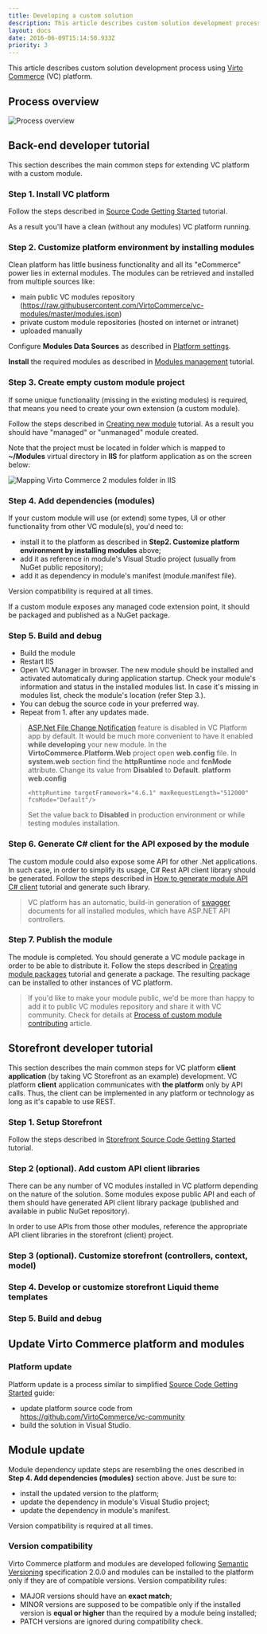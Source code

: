 ```yaml
---
title: Developing a custom solution
description: This article describes custom solution development process using Virto Commerce (VC) platform
layout: docs
date: 2016-06-09T15:14:50.933Z
priority: 3
---
```

This article describes custom solution development process using <a class="crosslink" href="https://virtocommerce.com/b2b-ecommerce-platform" target="_blank">Virto Commerce</a> (VC) platform.

## Process overview

![Process overview](../../assets/images/docs/Without_source_code_development_process_data_flow_1.png "Process overview")

## Back-end developer tutorial

This section describes the main common steps for extending VC platform with a custom module.

### Step 1. Install VC platform

Follow the steps described in [Source Code Getting Started](../deployment/platform-deployment/deploy-from-source-code.md) tutorial.

As a result you'll have a clean (without any modules) VC platform running.

### Step 2. Customize platform environment by installing modules

Clean platform has little business functionality and all its "eCommerce" power lies in external modules. The modules can be retrieved and installed from multiple sources like:

* main public VC modules repository (<a href="https://raw.githubusercontent.com/VirtoCommerce/vc-modules/master/modules.json" rel="nofollow">https://raw.githubusercontent.com/VirtoCommerce/vc-modules/master/modules.json</a>)
* private custom module repositories (hosted on internet or intranet)
* uploaded manually

Configure **Modules Data Sources** as described in [Platform settings](../deployment/platform-settings.md).

**Install** the required modules as described in [Modules management](../../user-guide/configuration/modules-management.md) tutorial.

### Step 3. Create empty custom module project

If some unique functionality (missing in the existing modules) is required, that means you need to create your own extension (a custom module).

Follow the steps described in [Creating new module](../working-with-platform-manager/extending-functionality/creating-new-module.md) tutorial. As a result you should have "managed" or "unmanaged" module created.

Note that the project must be located in folder which is mapped to **~/Modules** virtual directory in **IIS** for platform application as on the screen below:

![Mapping Virto Commerce 2 modules folder in IIS](../../assets/images/docs/image2016-5-26_17-32-58.png "Mapping Virto Commerce 2 modules folder in IIS")

### Step 4. Add dependencies (modules)

If your custom module will use (or extend) some types, UI or other functionality from other VC module(s), you'd need to:
* install it to the platform as described in **Step2. Customize platform environment by installing modules** above;
* add it as reference in module's Visual Studio project (usually from NuGet public repository);
* add it as dependency in module's manifest (module.manifest file).

Version compatibility is required at all times.

If a custom module exposes any managed code extension point, it should be packaged and published as a NuGet package.

### Step 5. Build and debug

* Build the module
* Restart IIS
* Open VC Manager in browser. The new module should be installed and activated automatically during application startup. Check your module's information and status in the installed modules list. In case it's missing in modules list, check the module's location (refer Step 3.).
* You can debug the source code in your preferred way. 
* Repeat from 1. after any updates made.

> <a href="http://shazwazza.com/post/all-about-aspnet-file-change-notification-fcn/" rel="nofollow">ASP.Net File Change Notification</a> feature is disabled in VC Platform app by default. It would be much more convenient to have it enabled **while developing** your new module. In the **VirtoCommerce.Platform.Web** project open **web.config** file. In **system.web** section find the **httpRuntime** node and **fcnMode** attribute. Change its value from **Disabled** to **Default**.
> **platform web.config**
> ```
> <httpRuntime targetFramework="4.6.1" maxRequestLength="512000" fcnMode="Default"/>
> ```
> Set the value back to **Disabled** in production environment or while testing modules installation.

### Step 6. Generate C# client for the API exposed by the module

The custom module could also expose some API for other .Net applications. In such case, in order to simplify its usage, C# Rest API client library should be generated. Follow the steps described in [How to generate module API C# client](how-to-generate-module-api-c-sharp-client-using-autorest.md) tutorial and generate such library.

> VC platform has an automatic, build-in generation of <a href="http://swagger.io/" rel="nofollow">swagger</a> documents for all installed modules, which have ASP.NET API controllers.

### Step 7. Publish the module

The module is completed. You should generate a VC module package in order to be able to distribute it. Follow the steps described in [Creating module packages](creating-module-packages.md) tutorial and generate a package. The resulting package can be installed to other instances of VC platform.

> If you'd like to make your module public, we'd be more than happy to add it to public VC modules repository and share it with VC community. Check for details at [Process of custom module contributing](process-of-custom-module-contributing.md) article.

## Storefront developer tutorial

This section describes the main common steps for VC platform **client application** (by taking VC Storefront as an example) development. VC platform **client** application communicates with **the platform** only by API calls. Thus, the client can be implemented in any platform or technology as long as it's capable to use REST.

### Step 1. Setup Storefront

Follow the steps described in [Storefront Source Code Getting Started](../deployment/storefront-deployment/deploy-from-source-code.md) tutorial.

### Step 2 (optional). Add custom API client libraries

There can be any number of VC modules installed in VC platform depending on the nature of the solution. Some modules expose public API and each of them should have generated API client library package (published and available in public NuGet repository).

In order to use APIs from those other modules, reference the appropriate API client libraries in the storefront (client) project.

### Step 3 (optional). Customize storefront (controllers, context, model) 

### Step 4. Develop or customize storefront Liquid theme templates

### Step 5. Build and debug

## Update Virto Commerce platform and modules

### Platform update

Platform update is a process similar to simplified [Source Code Getting Started](../deployment/platform-deployment/deploy-from-source-code.md) guide:

* update platform source code from <a href="https://github.com/VirtoCommerce/vc-community" rel="nofollow">https://github.com/VirtoCommerce/vc-community</a>
* build the solution in Visual Studio.

## Module update

Module dependency update steps are resembling the ones described in **Step 4. Add dependencies (modules)** section above. Just be sure to:
* install the updated version to the platform;
* update the dependency in module's Visual Studio project;
* update the dependency in module's manifest.

Version compatibility is required at all times.

### Version compatibility

Virto Commerce platform and modules are developed following <a href="http://semver.org/" rel="nofollow">Semantic Versioning</a> specification 2.0.0 and modules can be installed to the platform only if they are of compatible versions. Version compatibility rules:

* MAJOR versions should have an **exact match**;
* MINOR versions are supposed to be compatible only if the installed version is **equal or higher** than the required by a module being installed;
* PATCH versions are ignored during compatibility check.
